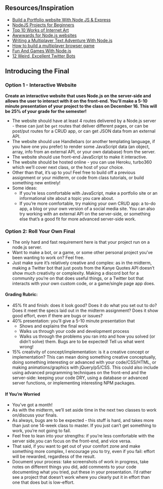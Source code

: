 ## Resources/Inspiration
- [Build a Portfolio website With Node JS & Express](https://www.udemy.com/course/portfolio-website-with-node-js-express/)
- [NodeJS Projects for Beginners](https://codersera.com/blog/nodejs-projects-for-beginners/)
- [Top 10 Works of Internet Art](https://hyperallergic.com/263538/best-of-2015-our-top-10-works-of-internet-art/)
- [Awwwards for Node.js websites](https://www.awwwards.com/websites/node-js/)
- [Writing a Multiplayer Text Adventure With Node.js](https://www.smashingmagazine.com/2019/10/multiplayer-text-adventure-engine-node-js-part-2/)
- [How to build a multiplayer browser game](https://hackernoon.com/how-to-build-a-multiplayer-browser-game-4a793818c29b)
- [Fun And Games With Node.js](https://medium.com/the-node-js-collection/fun-and-games-with-node-js-359cee687173)
- [12 Weird, Excellent Twitter Bots](https://nymag.com/intelligencer/2015/11/12-weirdest-funniest-smartest-twitter-bots.html)

## Introducing the Final

### Option 1 - Interactive Website
**Create an interactive website that uses Node.js on the server-side and allows the user to interact with it on the front-end. You’ll make a 5-10 minute presentation of your project to the class on December 16. This will be 25% of your grade for the semester!**
- The website should have at least 4 routes delivered by a Node.js server - these can just be `get` routes that deliver different pages, or can be post/put routes for a CRUD app, or can get JSON data from an external API.
- The website should use Handlebars (or another templating language, if you have one you prefer) to render some JavaScript data (an object, array, info from an external API, or your own database) from the server.
- The website should use front-end JavaScript to make it interactive.
- The website should be hosted online - you can use Heroku, turbo360 which we’ll cover next class, or the host of your choice.
- Other than that, it’s up to you! Feel free to build off a previous assignment or your midterm, or code from class tutorials, or build something new entirely!
- Some ideas: 
    - If you’re less comfortable with JavaScript, make a portfolio site or an informational site about a topic you care about. 
    - If you’re more comfortable, try making your own CRUD app: a to-do app, a blog or your own version of a social media site. You can also try working with an external API on the server-side, or something else that’s a good fit for more advanced server-side work.

### Option 2: Roll Your Own Final
- The only hard and fast requirement here is that your project run on a node.js server.
- Want to make a bot, or a game, or some other personal project you’ve been wanting to work on? Feel free. 
- Just make sure it’s relatively creative and complex: as in the midterm, making a Twitter bot that just posts from the Kanye Quotes API doesn’t show much creativity or complexity. Making a discord bot for a community you’re on that does useful things, or a Twitter bot that interacts with your own custom code, or a game/single page app does.

#### Grading Rubric:

- 45% fit and finish: does it look good? Does it do what you set out to do? Does it meet the specs laid out in the midterm assignment? Does it show good effort, even if there are bugs or issues?
- 40% presentation: you’ll give a 5-10 minute presentation that
  - Shows and explains the final work
  - Walks us through your code and development process 
  - Walks us through the problems you ran into and how you solved (or didn’t solve) them. Bugs are to be expected! Tell us what went wrong!
- 15% creativity of concept/implementation: is it a creative concept or implementation? This can mean doing something creative conceptually, doing something interesting or advanced with your code/CSS/HTML, or making animations/graphics with jQuery/p5/CSS. This could also include using advanced programming techniques on the front-end and the server-side: keeping your code DRY, using a database or advanced server functions, or implementing interesting NPM packages.

#### If You’re Worried

- You’ve got a month!
- As with the midterm, we’ll set aside time in the next two classes to work on/discuss your finals.
- As always, bugs are to be expected - this stuff is hard, and takes more than just one 14-week class to master. If you just can’t get something to work, you’re not going to fail.
- Feel free to lean into your strengths: if you’re less comfortable with the server side,you can focus on the front-end, and vice versa.
- That said, if you want to get out of your comfort zone and make something more complex, I encourage you to try, even if you fail: effort will be rewarded, regardless of the result.
- Document your process: take screenshots of work in progress, take notes on different things you did, add comments to your code documenting what you tried, put these in your presentation. I’d rather see a project that doesn’t work where you clearly put it in effort than one that does but is low-effort.
